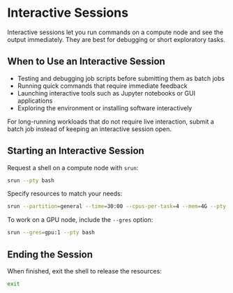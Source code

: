 # Interactive Sessions

Interactive sessions let you run commands on a compute node and see the output immediately. They are best for debugging or short exploratory tasks.

## When to Use an Interactive Session

- Testing and debugging job scripts before submitting them as batch jobs
- Running quick commands that require immediate feedback
- Launching interactive tools such as Jupyter notebooks or GUI applications
- Exploring the environment or installing software interactively

For long-running workloads that do not require live interaction, submit a batch job instead of keeping an interactive session open.

## Starting an Interactive Session

Request a shell on a compute node with `srun`:

```bash
srun --pty bash
```

Specify resources to match your needs:

```bash
srun --partition=general --time=30:00 --cpus-per-task=4 --mem=4G --pty bash
```

To work on a GPU node, include the `--gres` option:

```bash
srun --gres=gpu:1 --pty bash
```

## Ending the Session

When finished, exit the shell to release the resources:

```bash
exit
```


